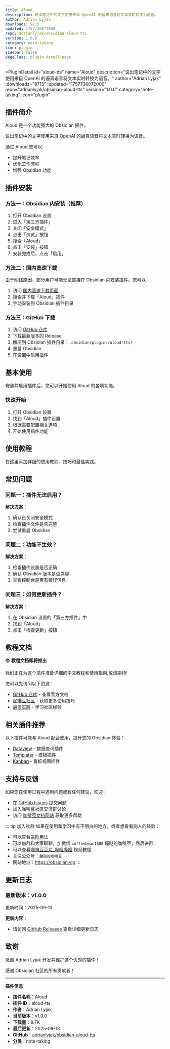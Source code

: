 ```yaml
---
title: Aloud
description: 说出笔记中的文字使用来自 OpenAI 的逼真语音将文本实时转换为语音。
author: Adrian Lyjak
downloads: 9715
updated: 1757736072000
repo: adrianlyjak/obsidian-aloud-tts
version: 1.0.0
category: note-taking
icon: plugin
sidebar: false
pageClass: plugin-detail-page
---
```


<PluginDetail
  id="aloud-tts"
  name="Aloud"
  description="说出笔记中的文字使用来自 OpenAI 的逼真语音将文本实时转换为语音。"
  author="Adrian Lyjak"
  :downloads="9715"
  :updated="1757736072000"
  repo="adrianlyjak/obsidian-aloud-tts"
  version="1.0.0"
  category="note-taking"
  icon="plugin"
>

<!-- AUTO_GENERATED_START -->
## 插件简介

Aloud 是一个功能强大的 Obsidian 插件。

说出笔记中的文字使用来自 OpenAI 的逼真语音将文本实时转换为语音。

通过 Aloud,您可以:

- 提升笔记效率
- 优化工作流程
- 增强 Obsidian 功能

<!-- AUTO_GENERATED_END -->

<!-- AUTO_GENERATED_START -->
## 插件安装

### 方法一：Obsidian 内安装（推荐）

1. 打开 Obsidian 设置
2. 进入「第三方插件」
3. 关闭「安全模式」
4. 点击「浏览」按钮
5. 搜索「Aloud」
6. 点击「安装」按钮
7. 安装完成后，点击「启用」

### 方法二：国内高速下载

由于网络原因，部分用户可能无法直接在 Obsidian 内安装插件。您可以：

1. 访问 [国内高速下载页面](/zh/documentation/obsidian-plugins-download.html)
2. 搜索并下载「Aloud」插件
3. 手动安装到 Obsidian 插件目录

### 方法三：GitHub 下载

1. 访问 [GitHub 仓库](https://github.com/adrianlyjak/obsidian-aloud-tts)
2. 下载最新版本的 Release
3. 解压到 Obsidian 插件目录：`.obsidian/plugins/aloud-tts/`
4. 重启 Obsidian
5. 在设置中启用插件

## 基本使用

安装并启用插件后，您可以开始使用 Aloud 的各项功能。

### 快速开始

1. 打开 Obsidian 设置
2. 找到「Aloud」插件设置
3. 根据需要配置相关选项
4. 开始使用插件功能

<!-- AUTO_GENERATED_END -->

<!-- CUSTOM_CONTENT_START:tutorial -->
## 使用教程

在这里添加详细的使用教程、技巧和最佳实践。

<!-- CUSTOM_CONTENT_END:tutorial -->

<!-- SHARED_CONTENT_START -->
## 常见问题

### 问题一：插件无法启用？

**解决方案**：
1. 确认已关闭安全模式
2. 检查插件文件是否完整
3. 尝试重启 Obsidian

### 问题二：功能不生效？

**解决方案**：
1. 检查插件设置是否正确
2. 确认 Obsidian 版本是否兼容
3. 查看控制台是否有错误信息

### 问题三：如何更新插件？

**解决方案**：
1. 在 Obsidian 设置的「第三方插件」中
2. 找到「Aloud」
3. 点击「检查更新」按钮

## 教程文档

📚 **教程文档即将推出**

我们正在为这个插件准备详细的中文教程和使用指南,敬请期待!

您可以先访问以下资源：
- [GitHub 仓库](https://github.com/adrianlyjak/obsidian-aloud-tts) - 查看官方文档
- [咖啡豆社区](/zh/bases/) - 获取更多使用技巧
- [最佳实践](/zh/best-practices/) - 学习社区经验

## 相关插件推荐

以下插件可能与 Aloud 配合使用，提升您的 Obsidian 体验：

- [Dataview](/zh/plugins/dataview.html) - 数据查询插件
- [Templater](/zh/plugins/templater-obsidian.html) - 模板插件
- [Kanban](/zh/plugins/obsidian-kanban.html) - 看板视图插件

## 支持与反馈

如果您在使用过程中遇到问题或有任何建议，欢迎：

- 在 [GitHub Issues](https://github.com/adrianlyjak/obsidian-aloud-tts/issues) 提交问题
- 加入咖啡豆社区交流群讨论
- 访问 [咖啡豆文档网站](https://obsidian.vip) 获取更多帮助

::: tip 加入社群
如果在使用和学习中有不明白的地方，或者想看看别人的经验：
- 可以查看[进阶用法](/zh/advanced)
- 可以加群和大家聊聊，加微信 `coffeebean1688` 蹦跶的咖啡豆，然后进群
- 可以查看[咖啡豆豆龙_哔哩哔哩](https://space.bilibili.com/618777356) 视频教程
- 关注公众号：`蹦跶的咖啡豆`
- 网站地址：https://obsidian.vip
:::
<!-- SHARED_CONTENT_END -->

<!-- AUTO_GENERATED_START -->
## 更新日志

### 最新版本：v1.0.0

更新时间：2025-09-13

**更新内容**：
- 请访问 [GitHub Releases](https://github.com/adrianlyjak/obsidian-aloud-tts/releases) 查看详细更新日志

## 致谢

感谢 Adrian Lyjak 开发并维护这个优秀的插件！

感谢 Obsidian 社区的所有贡献者！

---

**插件信息**
- **插件名称**：Aloud
- **插件 ID**：aloud-tts
- **作者**：Adrian Lyjak
- **当前版本**：v1.0.0
- **下载量**：9.7K
- **最后更新**：2025-09-13
- **GitHub**：[adrianlyjak/obsidian-aloud-tts](https://github.com/adrianlyjak/obsidian-aloud-tts)
- **分类**：note-taking
<!-- AUTO_GENERATED_END -->

</PluginDetail>

